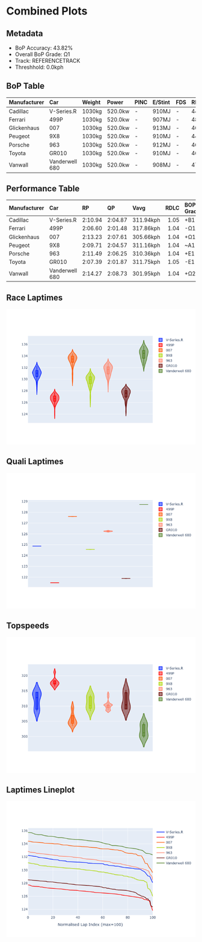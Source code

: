 # Combined Plots

## Metadata

- BoP Accuracy: 43.82%
- Overall BoP Grade: Ω1
- Track: REFERENCETRACK
- Threshhold: 0.0kph

## BoP Table
| Manufacturer   | Car            | Weight   | Power   | PINC   | E/Stint   | FDS   | RDP    | QDP     | TDP    |
|:---------------|:---------------|:---------|:--------|:-------|:----------|:------|:-------|:--------|:-------|
| Cadillac       | V-Series.R     | 1030kg   | 520.0kw | -      | 910MJ     | -     | 44.92% | 25.00%  | 7.98%  |
| Ferrari        | 499P           | 1030kg   | 520.0kw | -      | 907MJ     | -     | 48.43% | 25.00%  | 3.21%  |
| Glickenhaus    | 007            | 1030kg   | 520.0kw | -      | 913MJ     | -     | 46.58% | 50.00%  | 23.12% |
| Peugeot        | 9X8            | 1030kg   | 520.0kw | -      | 910MJ     | -     | 44.18% | 33.33%  | 2.85%  |
| Porsche        | 963            | 1030kg   | 520.0kw | -      | 912MJ     | -     | 46.26% | 50.00%  | 7.18%  |
| Toyota         | GR010          | 1030kg   | 520.0kw | -      | 910MJ     | -     | 46.44% | 50.00%  | 3.26%  |
| Vanwall        | Vanderwell 680 | 1030kg   | 520.0kw | -      | 908MJ     | -     | 47.50% | 100.00% | 10.00% |

## Performance Table
| Manufacturer   | Car            | RP      | QP      | Vavg      |   RDLC | BOP-Grade   | Match   |
|:---------------|:---------------|:--------|:--------|:----------|-------:|:------------|:--------|
| Cadillac       | V-Series.R     | 2:10.94 | 2:04.87 | 311.94kph |   1.05 | +B1         | 85.71%  |
| Ferrari        | 499P           | 2:06.60 | 2:01.48 | 317.86kph |   1.04 | -Ω1         | 4.88%   |
| Glickenhaus    | 007            | 2:13.23 | 2:07.61 | 305.66kph |   1.04 | +Ω1         | 8.82%   |
| Peugeot        | 9X8            | 2:09.71 | 2:04.57 | 311.16kph |   1.04 | ~A1         | 95.35%  |
| Porsche        | 963            | 2:11.49 | 2:06.25 | 310.36kph |   1.04 | +E1         | 56.52%  |
| Toyota         | GR010          | 2:07.39 | 2:01.87 | 311.75kph |   1.05 | -E1         | 55.47%  |
| Vanwall        | Vanderwell 680 | 2:14.27 | 2:08.73 | 301.95kph |   1.04 | +Ω2         | 0.00%   |

## Race Laptimes
![Race Laptimes](images/race_violin.png)

## Quali Laptimes
![Quali Laptimes](images/quali_violin.png)

## Topspeeds
![Topspeeds](images/topspeed_violin.png)

## Laptimes Lineplot
![Laptimes Lineplot](images/laptime_line.png)

